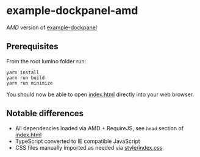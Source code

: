 # example-dockpanel-amd
_AMD_ version of [example-dockpanel](../example-dockpanel)

## Prerequisites
From the root lumino folder run:
```
yarn install
yarn run build
yarn run minimize
```

You should now be able to open [index.html](./index.html) directly into your web browser.

## Notable differences

* All dependencies loaded via AMD + RequireJS, see `head` section of [index.html](./index.html)
* TypeScript converted to IE compatible JavaScript
* CSS files manually imported as needed via [style/index.css](style/index.css)

